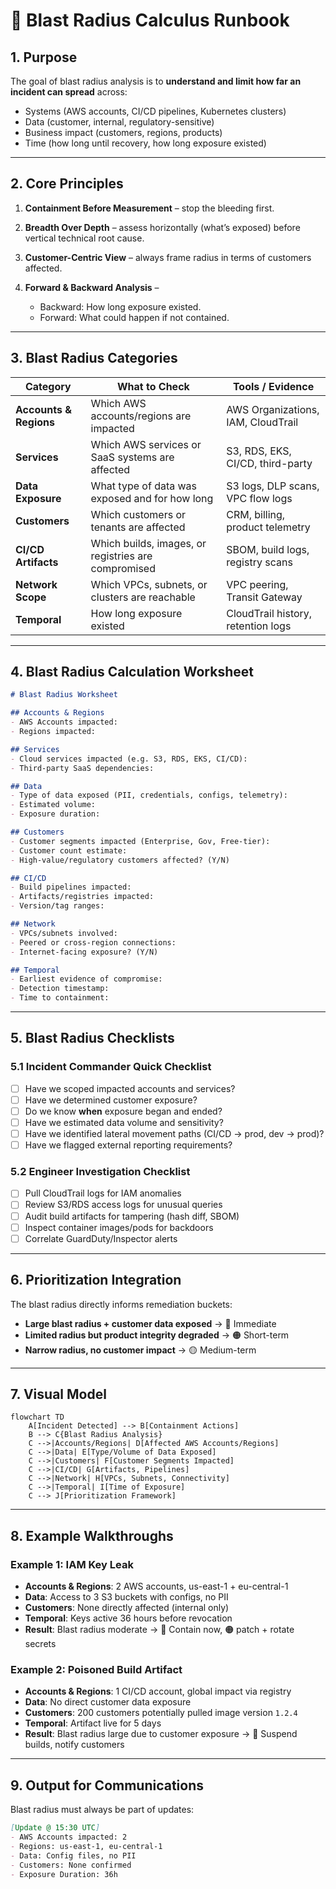 
# 📘 Blast Radius Calculus Runbook

## 1. Purpose

The goal of blast radius analysis is to **understand and limit how far an incident can spread** across:

* Systems (AWS accounts, CI/CD pipelines, Kubernetes clusters)
* Data (customer, internal, regulatory-sensitive)
* Business impact (customers, regions, products)
* Time (how long until recovery, how long exposure existed)

---

## 2. Core Principles

1. **Containment Before Measurement** – stop the bleeding first.
2. **Breadth Over Depth** – assess horizontally (what’s exposed) before vertical technical root cause.
3. **Customer-Centric View** – always frame radius in terms of customers affected.
4. **Forward & Backward Analysis** –

   * Backward: How long exposure existed.
   * Forward: What could happen if not contained.

---

## 3. Blast Radius Categories

| Category               | What to Check                                       | Tools / Evidence                   |
| ---------------------- | --------------------------------------------------- | ---------------------------------- |
| **Accounts & Regions** | Which AWS accounts/regions are impacted             | AWS Organizations, IAM, CloudTrail |
| **Services**           | Which AWS services or SaaS systems are affected     | S3, RDS, EKS, CI/CD, third-party   |
| **Data Exposure**      | What type of data was exposed and for how long      | S3 logs, DLP scans, VPC flow logs  |
| **Customers**          | Which customers or tenants are affected             | CRM, billing, product telemetry    |
| **CI/CD Artifacts**    | Which builds, images, or registries are compromised | SBOM, build logs, registry scans   |
| **Network Scope**      | Which VPCs, subnets, or clusters are reachable      | VPC peering, Transit Gateway       |
| **Temporal**           | How long exposure existed                           | CloudTrail history, retention logs |

---

## 4. Blast Radius Calculation Worksheet

```markdown
# Blast Radius Worksheet

## Accounts & Regions
- AWS Accounts impacted: 
- Regions impacted: 

## Services
- Cloud services impacted (e.g. S3, RDS, EKS, CI/CD):
- Third-party SaaS dependencies: 

## Data
- Type of data exposed (PII, credentials, configs, telemetry):
- Estimated volume: 
- Exposure duration: 

## Customers
- Customer segments impacted (Enterprise, Gov, Free-tier):
- Customer count estimate: 
- High-value/regulatory customers affected? (Y/N) 

## CI/CD
- Build pipelines impacted:
- Artifacts/registries impacted:
- Version/tag ranges: 

## Network
- VPCs/subnets involved: 
- Peered or cross-region connections:
- Internet-facing exposure? (Y/N)

## Temporal
- Earliest evidence of compromise:
- Detection timestamp:
- Time to containment:
```

---

## 5. Blast Radius Checklists

### 5.1 Incident Commander Quick Checklist

* [ ] Have we scoped impacted accounts and services?
* [ ] Have we determined customer exposure?
* [ ] Do we know **when** exposure began and ended?
* [ ] Have we estimated data volume and sensitivity?
* [ ] Have we identified lateral movement paths (CI/CD → prod, dev → prod)?
* [ ] Have we flagged external reporting requirements?

### 5.2 Engineer Investigation Checklist

* [ ] Pull CloudTrail logs for IAM anomalies
* [ ] Review S3/RDS access logs for unusual queries
* [ ] Audit build artifacts for tampering (hash diff, SBOM)
* [ ] Inspect container images/pods for backdoors
* [ ] Correlate GuardDuty/Inspector alerts

---

## 6. Prioritization Integration

The blast radius directly informs remediation buckets:

* **Large blast radius + customer data exposed** → 🔴 Immediate
* **Limited radius but product integrity degraded** → 🟠 Short-term
* **Narrow radius, no customer impact** → 🟡 Medium-term

---

## 7. Visual Model

```mermaid
flowchart TD
    A[Incident Detected] --> B[Containment Actions]
    B --> C{Blast Radius Analysis}
    C -->|Accounts/Regions| D[Affected AWS Accounts/Regions]
    C -->|Data| E[Type/Volume of Data Exposed]
    C -->|Customers| F[Customer Segments Impacted]
    C -->|CI/CD| G[Artifacts, Pipelines]
    C -->|Network| H[VPCs, Subnets, Connectivity]
    C -->|Temporal| I[Time of Exposure]
    C --> J[Prioritization Framework]
```

---

## 8. Example Walkthroughs

### Example 1: IAM Key Leak

* **Accounts & Regions**: 2 AWS accounts, us-east-1 + eu-central-1
* **Data**: Access to 3 S3 buckets with configs, no PII
* **Customers**: None directly affected (internal only)
* **Temporal**: Keys active 36 hours before revocation
* **Result**: Blast radius moderate → 🔴 Contain now, 🟠 patch + rotate secrets

### Example 2: Poisoned Build Artifact

* **Accounts & Regions**: 1 CI/CD account, global impact via registry
* **Data**: No direct customer data exposure
* **Customers**: 200 customers potentially pulled image version `1.2.4`
* **Temporal**: Artifact live for 5 days
* **Result**: Blast radius large due to customer exposure → 🔴 Suspend builds, notify customers

---

## 9. Output for Communications

Blast radius must always be part of updates:

```markdown
[Update @ 15:30 UTC]
- AWS Accounts impacted: 2
- Regions: us-east-1, eu-central-1
- Data: Config files, no PII
- Customers: None confirmed
- Exposure Duration: 36h
```

##
##
